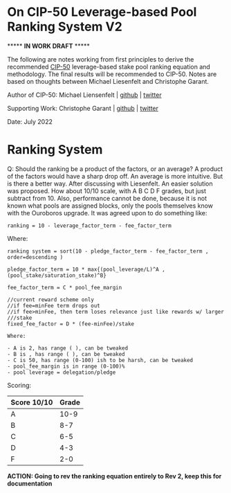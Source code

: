 # On CIP-50 Leverage-based Pool Ranking System V2

***** **IN WORK DRAFT** *****

The following are notes working from first principles to derive the recommended [CIP-50](https://github.com/michael-liesenfelt/CIPs/blob/CIP-Liesenfelt-Shelleys_Voltaire_decentralization_update/CIP-Liesenfelt-Shelleys_Voltaire_decentralization_update/README.md) leverage-based stake pool ranking equation and methodology.  The final results will be recommended to CIP-50.  Notes are based on thoughts between Michael Liesenfelt and Christophe Garant.

Author of CIP-50: Michael Liensenfelt | [github](https://github.com/michael-liesenfelt) | [twitter](https://twitter.com/DrLiesenfelt)

Supporting Work: Christophe Garant | [github](https://github.com/ccgarant) | [twitter](https://twitter.com/TheStophe)

Date: July 2022

# Ranking System

Q: Should the ranking be a product of the factors, or an average?
A product of the factors would have a sharp drop off.
An average is more intuitive.  But is there a better way.
After discussing with Liesenfelt.  An easier solution was proposed.
How about 10/10 scale, with A B C D F grades, but just subtract from 10.
Also, performance cannot be done, because it is not known what pools are
assigned blocks, only the pools themselves know with the Ouroboros upgrade.
It was agreed upon to do something like:

    ranking = 10 - leverage_factor_term - fee_factor_term

Where:

    ranking system = sort(10 - pledge_factor_term - fee_factor_term , order=descending )

    pledge_factor_term = 10 * max{(pool_leverage/L)^A , (pool_stake/saturation_stake)^B}

    fee_factor_term = C * pool_fee_margin

    //current reward scheme only
    //if fee=minFee term drops out
    //if fee>minFee, then term loses relevance just like rewards w/ larger ///stake
    fixed_fee_factor = D * (fee-minFee)/stake  
    
    Where:

    - A is 2, has range ( ), can be tweaked
    - B is , has range ( ), can be tweaked
    - C is 50, has range (0-100) ish to be harsh, can be tweaked
    - pool_fee_margin is in range (0-100)%
    - pool leverage = delegation/pledge


Scoring:

| Score 10/10 | Grade |
| --- | --- |
| A | 10-9 |
| B | 8-7 |
| C | 6-5 |
| D | 4-3 |
| F | 2-0 |

**ACTION: Going to rev the ranking equation entirely to Rev 2, keep this for documentation**